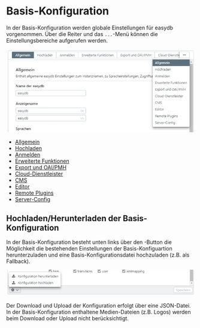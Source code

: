 # Basis-Konfiguration

In der Basis-Konfiguration werden globale Einstellungen für easydb vorgenommen. Über die Reiter und das <code class="button">...</code>-Menü können die Einstellungsbereiche aufgerufen werden.

![](basis_config_de.jpg)

* [Allgemein](../administration/base-config/general/general.html)
* [Hochladen](../administration/base-config/upload/upload.html)
* [Anmelden](../administration/base-config/login/login.html)
* [Erweiterte Funktionen](../administration/base-config/extended/extended.html)
* [Export und OAI/PMH](../administration/base-config/export/export.html)
* [Cloud-Dienstleister](../administration/base-config/cloud/cloud.html)
* [CMS](../administration/base-config/cms/cms.html)
* [Editor](../administration/base-config/editor/editor.html)
* [Remote Plugins](../administration/base-config/plugins/plugins.html)
* [Server-Config](../administration/base-config/server-config/server-config.html)

## Hochladen/Herunterladen der Basis-Konfiguration 

In der Basis-Konfiguration besteht unten links über den <i class="fa fa-cog"></i>-Button die Möglichkeit die bestehenden Einstellungen der Basis-Konfiguartion herunterzuladen und eine Basis-Konfigurationsdatei hochzuladen (z.B. als Fallback). 

![](basis_config_schema_de.jpg)

Der Download und Upload der Konfiguration erfolgt über eine JSON-Datei. In der Basis-Konfiguration enthaltene Medien-Dateien (z.B. Logos) werden beim Download oder Upload nicht berücksichtigt.

